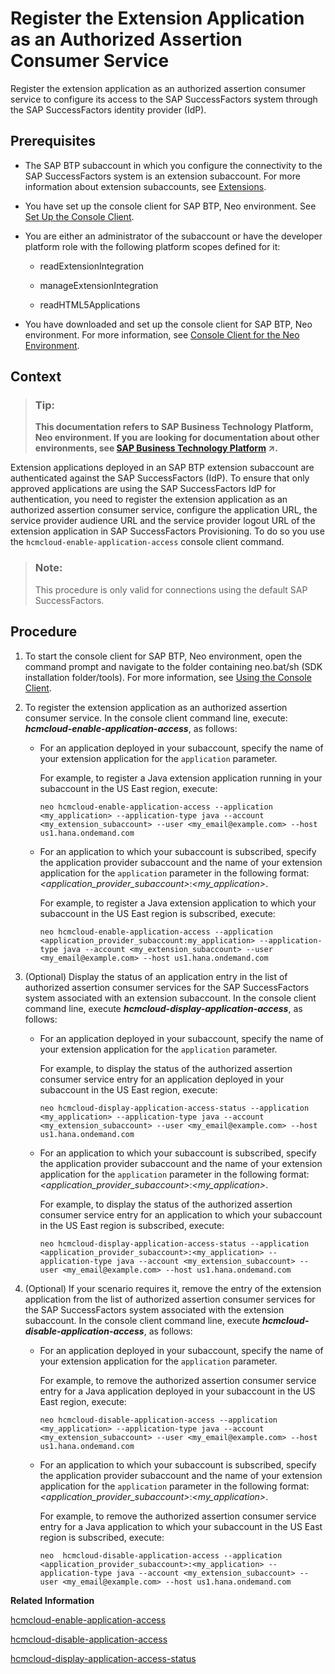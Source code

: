 <!-- loio47c4bfff70e94491a82353ddc66eb9a1 -->

# Register the Extension Application as an Authorized Assertion Consumer Service

Register the extension application as an authorized assertion consumer service to configure its access to the SAP SuccessFactors system through the SAP SuccessFactors identity provider \(IdP\).



## Prerequisites

-   The SAP BTP subaccount in which you configure the connectivity to the SAP SuccessFactors system is an extension subaccount. For more information about extension subaccounts, see [Extensions](https://help.sap.com/viewer/65de2977205c403bbc107264b8eccf4b/Cloud/en-US/08b1effc53634890a525f945017e2edc.html).
-   You have set up the console client for SAP BTP, Neo environment. See [Set Up the Console Client](../30-development-neo/set-up-the-console-client-7613dee.md).
-   You are either an administrator of the subaccount or have the developer platform role with the following platform scopes defined for it:
    -   readExtensionIntegration

    -   manageExtensionIntegration

    -   readHTML5Applications


-   You have downloaded and set up the console client for SAP BTP, Neo environment. For more information, see [Console Client for the Neo Environment](../50-administration-and-ops-neo/console-client-for-the-neo-environment-7613230.md).




## Context

> ### Tip:  
> **This documentation refers to SAP Business Technology Platform, Neo environment. If you are looking for documentation about other environments, see [SAP Business Technology Platform](https://help.sap.com/viewer/65de2977205c403bbc107264b8eccf4b/Cloud/en-US/6a2c1ab5a31b4ed9a2ce17a5329e1dd8.html "SAP Business Technology Platform (SAP BTP) is an integrated offering comprised of four technology portfolios: database and data management, application development and integration, analytics, and intelligent technologies. The platform offers users the ability to turn data into business value, compose end-to-end business processes, and build and extend SAP applications quickly.") :arrow_upper_right:.**

Extension applications deployed in an SAP BTP extension subaccount are authenticated against the SAP SuccessFactors \(IdP\). To ensure that only approved applications are using the SAP SuccessFactors IdP for authentication, you need to register the extension application as an authorized assertion consumer service, configure the application URL, the service provider audience URL and the service provider logout URL of the extension application in SAP SuccessFactors Provisioning. To do so you use the `hcmcloud-enable-application-access` console client command.

> ### Note:  
> This procedure is only valid for connections using the default SAP SuccessFactors.



## Procedure

1.  To start the console client for SAP BTP, Neo environment, open the command prompt and navigate to the folder containing neo.bat/sh \(SDK installation folder/tools\). For more information, see [Using the Console Client](../50-administration-and-ops-neo/using-the-console-client-8900b22.md).

2.  To register the extension application as an authorized assertion consumer service. In the console client command line, execute: ***hcmcloud-enable-application-access***, as follows:

    -   For an application deployed in your subaccount, specify the name of your extension application for the `application` parameter.

        For example, to register a Java extension application running in your subaccount in the US East region, execute:

        ```
        neo hcmcloud-enable-application-access --application <my_application> --application-type java --account <my_extension_subaccount> --user <my_email@example.com> --host us1.hana.ondemand.com
        ```

    -   For an application to which your subaccount is subscribed, specify the application provider subaccount and the name of your extension application for the `application` parameter in the following format: *<application\_provider\_subaccount\>*:*<my\_application\>*.

        For example, to register a Java extension application to which your subaccount in the US East region is subscribed, execute:

        ```
        neo hcmcloud-enable-application-access --application <application_provider_subaccount:my_application> --application-type java --account <my_extension_subaccount> --user <my_email@example.com> --host us1.hana.ondemand.com
        ```


3.  \(Optional\) Display the status of an application entry in the list of authorized assertion consumer services for the SAP SuccessFactors system associated with an extension subaccount. In the console client command line, execute ***hcmcloud-display-application-access***, as follows:

    -   For an application deployed in your subaccount, specify the name of your extension application for the `application` parameter.

        For example, to display the status of the authorized assertion consumer service entry for an application deployed in your subaccount in the US East region, execute:

        ```
        neo hcmcloud-display-application-access-status --application <my_application> --application-type java --account <my_extension_subaccount> --user <my_email@example.com> --host us1.hana.ondemand.com
        ```

    -   For an application to which your subaccount is subscribed, specify the application provider subaccount and the name of your extension application for the `application` parameter in the following format: *<application\_provider\_subaccount\>*:*<my\_application\>*.

        For example, to display the status of the authorized assertion consumer service entry for an application to which your subaccount in the US East region is subscribed, execute:

        ```
        neo hcmcloud-display-application-access-status --application <application_provider_subaccount>:<my_application> --application-type java --account <my_extension_subaccount> --user <my_email@example.com> --host us1.hana.ondemand.com
        ```


4.  \(Optional\) If your scenario requires it, remove the entry of the extension application from the list of authorized assertion consumer services for the SAP SuccessFactors system associated with the extension subaccount. In the console client command line, execute ***hcmcloud-disable-application-access***, as follows:

    -   For an application deployed in your subaccount, specify the name of your extension application for the `application` parameter.

        For example, to remove the authorized assertion consumer service entry for a Java application deployed in your subaccount in the US East region, execute:

        ```
        neo hcmcloud-disable-application-access --application <my_application> --application-type java --account <my_extension_subaccount> --user <my_email@example.com> --host us1.hana.ondemand.com
        ```

    -   For an application to which your subaccount is subscribed, specify the application provider subaccount and the name of your extension application for the `application` parameter in the following format: *<application\_provider\_subaccount\>*:*<my\_application\>*.

        For example, to remove the authorized assertion consumer service entry for a Java application to which your subaccount in the US East region is subscribed, execute:

        ```
        neo  hcmcloud-disable-application-access --application <application_provider_subaccount>:<my_application> --application-type java --account <my_extension_subaccount> --user <my_email@example.com> --host us1.hana.ondemand.com
        ```



**Related Information**  


[hcmcloud-enable-application-access](../50-administration-and-ops-neo/hcmcloud-enable-application-access-da0e8ba.md "This command registers an extension application as an authorized assertion consumer service for the SAP SuccessFactors system associated with the specified subaccount to enable the application to use the SAP SuccessFactors identity provider (IdP) for authentication.")

[hcmcloud-disable-application-access](../50-administration-and-ops-neo/hcmcloud-disable-application-access-99e8674.md "This command removes an extension application from the list of authorized assertion consumer services for the SAP SuccessFactors system associated with the specified subaccount.")

[hcmcloud-display-application-access-status](../50-administration-and-ops-neo/hcmcloud-display-application-access-status-75eac93.md "This command displays the status of an extension application entry in the list of assertion consumer services for the SAP SuccessFactors system associated with the specified subaccount. The returned results contain the extension application URL.")


